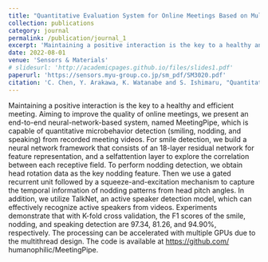 ```yaml
---
title: "Quantitative Evaluation System for Online Meetings Based on Multimodal Microbehavior Analysis"
collection: publications
category: journal
permalink: /publication/journal_1
excerpt: 'Maintaining a positive interaction is the key to a healthy and efficient meeting...'
date: 2022-08-01
venue: 'Sensors & Materials'
# slidesurl: 'http://academicpages.github.io/files/slides1.pdf'
paperurl: 'https://sensors.myu-group.co.jp/sm_pdf/SM3020.pdf'
citation: 'C. Chen, Y. Arakawa, K. Watanabe and S. Ishimaru, "Quantitative Evaluation System for Online Meetings Based on Multimodal Microbehavior Analysis," Sensors & Materials, 34.'
---
```


Maintaining a positive interaction is the key to a healthy and efficient meeting. Aiming to improve the quality of online meetings, we present an end-to-end neural-network-based system, named MeetingPipe, which is capable of quantitative microbehavior detection (smiling, nodding, and speaking) from recorded meeting videos. For smile detection, we build a neural network framework that consists of an 18-layer residual network for feature representation, and a selfattention layer to explore the correlation between each receptive field. To perform nodding detection, we obtain head rotation data as the key nodding feature. Then we use a gated recurrent unit followed by a squeeze-and-excitation mechanism to capture the temporal information of nodding patterns from head pitch angles. In addition, we utilize TalkNet, an active speaker detection model, which can effectively recognize active speakers from videos. Experiments demonstrate that with K-fold cross validation, the F1 scores of the smile, nodding, and speaking detection are 97.34, 81.26, and 94.90%, respectively. The processing can be accelerated with multiple GPUs due to the multithread design. The code is available at https://github.com/ humanophilic/MeetingPipe.